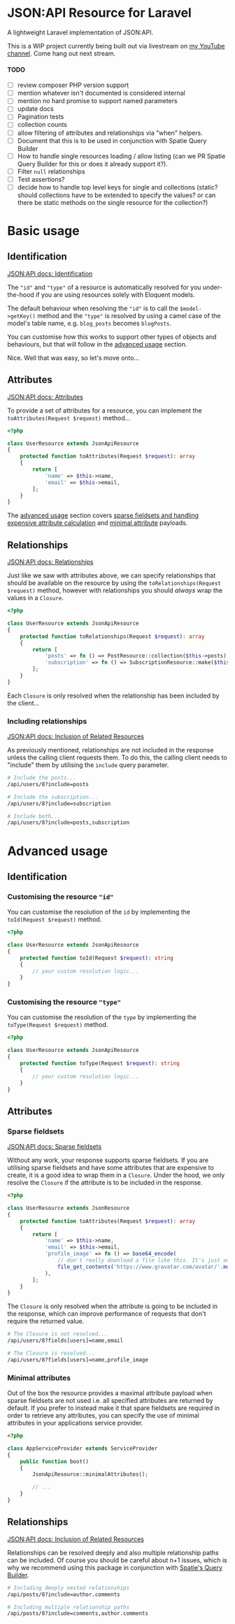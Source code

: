 # JSON:API Resource for Laravel

A lightweight Laravel implementation of JSON:API.

This is a WIP project currently being built out via livestream on [my YouTube channel](https://www.youtube.com/channel/UCXukwzJwxZG0NOtLhCBdEsQ). Come hang out next stream.

#### TODO
- [ ] review composer PHP version support
- [ ] mention whatever isn't documented is considered internal
- [ ] mention no hard promise to support named parameters 
- [ ] update docs
- [ ] Pagination tests
- [ ] collection counts
- [ ] allow filtering of attributes and relationships via "when" helpers. 
- [ ] Document that this is to be used in conjunction with Spatie Query Builder
- [ ] How to handle single resources loading / allow listing (can we PR Spatie Query Builder for this or does it already support it?).
- [ ] Filter `null` relationships
- [ ] Test assertions?
- [ ] decide how to handle top level keys for single and collections (static? should collections have to be extended to specify the values? or can there be static methods on the single resource for the collection?)

# Basic usage

## Identification

[JSON:API docs: Identification](https://jsonapi.org/format/#document-resource-object-identification)

The `"id"` and `"type"` of a resource is automatically resolved for you under-the-hood if you are using resources solely with Eloquent models.

The default behaviour when resolving the `"id"` is to call the `$model->getKey()` method and the `"type"` is resolved by using a camel case of the model's table name, e.g. `blog_posts` becomes `blogPosts`.

You can customise how this works to support other types of objects and behaviours, but that will follow in the [advanced usage](#advanced-usage) section.

Nice. Well that was easy, so let's move onto...

## Attributes

[JSON:API docs: Attributes](https://jsonapi.org/format/#document-resource-object-attributes)

To provide a set of attributes for a resource, you can implement the `toAttributes(Request $request)` method...

```php
<?php

class UserResource extends JsonApiResource
{
    protected function toAttributes(Request $request): array
    {
        return [
            'name' => $this->name,
            'email' => $this->email,
        ];
    }
}
```

The [advanced usage](#advanded-usage) section covers [sparse fieldsets and handling expensive attribute calculation](#sparse-fieldsets) and [minimal attribute](#minimal-attributes) payloads.

## Relationships

[JSON:API docs: Relationships](https://jsonapi.org/format/#document-resource-object-relationships)

Just like we saw with attributes above, we can specify relationships that should be available on the resource by using the `toRelationships(Request $request)` method, however with relationships you should _always_ wrap the values in a `Closure`.

```php
<?php

class UserResource extends JsonApiResource
{
    protected function toRelationships(Request $request): array
    {
        return [
            'posts' => fn () => PostResource::collection($this->posts),
            'subscription' => fn () => SubscriptionResource::make($this->subscription),
        ];
    }
}
```

Each `Closure` is only resolved when the relationship has been included by the client...

### Including relationships

[JSON:API docs: Inclusion of Related Resources](https://jsonapi.org/format/#fetching-includes)

As previously mentioned, relationships are not included in the response unless the calling client requests them. To do this, the calling client needs to "include" them by utilising the `include` query parameter.

```sh
# Include the posts...
/api/users/8?include=posts

# Include the subscription...
/api/users/8?include=subscription

# Include both...
/api/users/8?include=posts,subscription
```

# Advanced usage

## Identification

### Customising the resource `"id"`

You can customise the resolution of the `id` by implementing the `toId(Request $request)` method.

```php
<?php

class UserResource extends JsonApiResource
{
    protected function toId(Request $request): string
    {
        // your custom resolution logic...
    }
}
```

### Customising the resource `"type"`

You can customise the resolution of the `type` by implementing the `toType(Request $request)` method.

```php
<?php

class UserResource extends JsonApiResource
{
    protected function toType(Request $request): string
    {
        // your custom resolution logic...
    }
}
```

## Attributes

### Sparse fieldsets

[JSON:API docs: Sparse fieldsets](https://jsonapi.org/format/#fetching-sparse-fieldsets)

Without any work, your response supports sparse fieldsets. If you are utilising sparse fieldsets and have some attributes that are expensive to create, it is a good idea to wrap them in a `Closure`. Under the hood, we only resolve the `Closure` if the attribute is to be included in the response.

```php
<?php

class UserResource extends JsonResource
{
    protected function toAttributes(Request $request): array
    {
        return [
            'name' => $this->name,
            'email' => $this->email,
            'profile_image' => fn () => base64_encode(
                // don't really download a file like this. It's just an example of a slow operation...
                file_get_contents('https://www.gravatar.com/avatar/'.md5($this->email)),
            ),
        ];
    }
}
```

The `Closure` is only resolved when the attribute is going to be included in the response, which can improve performance of requests that don't require the returned value.

```sh
# The Closure is not resolved...
/api/users/8?fields[users]=name,email

# The Closure is resolved...
/api/users/8?fields[users]=name,profile_image
```

### Minimal attributes

Out of the box the resource provides a maximal attribute payload when sparse fieldsets are not used i.e. all specified attributes are returned by default. If you prefer to instead make it that spare fieldsets are required in order to retrieve any attributes, you can specify the use of minimal attributes in your applications service provider.

```php
<?php

class AppServiceProvider extends ServiceProvider
{
    public function boot()
    {
        JsonApiResource::minimalAttributes();

        // ...
    }
}
```

## Relationships

[JSON:API docs: Inclusion of Related Resources](https://jsonapi.org/format/#fetching-includes)

Relationships can be resolved deeply and also multiple relationship paths can be included. Of course you should be careful about n+1 issues, which is why we recommend using this package in conjunction with [Spatie's Query Builder](https://github.com/spatie/laravel-query-builder/).

```sh
# Including deeply nested relationships
/api/posts/8?include=author.comments

# Including multiple relationship paths
/api/posts/8?include=comments,author.comments
```
